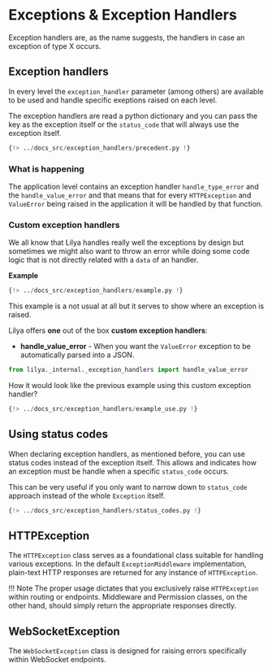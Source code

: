 # Exceptions & Exception Handlers

Exception handlers are, as the name suggests, the handlers in case an exception of type X occurs.

## Exception handlers

In every level the `exception_handler` parameter (among others) are available to be used and handle specific exeptions
raised on each level.

The exception handlers are read a python dictionary and you can pass the key as the exception itself or the `status_code`
that will always use the exception itself.

```python
{!> ../docs_src/exception_handlers/precedent.py !}
```

### What is happening

The application level contains an exception handler `handle_type_error` and the `handle_value_error` and that means that for
every `HTTPException` and `ValueError` being raised in the application it will be handled by that function.

### Custom exception handlers

We all know that Lilya handles really well the exceptions by design but sometimes we might also
want to throw an error while doing some code logic that is not directly related with a `data` of
an handler.

**Example**

```python
{!> ../docs_src/exception_handlers/example.py !}
```

This example is a not usual at all but it serves to show where an exception is raised.

Lilya offers **one** out of the box **custom exception handlers**:

* **handle_value_error** - When you want the `ValueError` exception to be automatically parsed
into a JSON.

```python
from lilya._internal._exception_handlers import handle_value_error
```

How it would look like the previous example using this custom exception handler?

```python
{!> ../docs_src/exception_handlers/example_use.py !}
```

## Using status codes

When declaring exception handlers, as mentioned before, you can use status codes instead of the
exception itself. This allows and indicates how an exception must be handle when a specific `status_code`
occurs.

This can be very useful if you only want to narrow down to `status_code` approach instead of the whole
`Exception` itself.

```python
{!> ../docs_src/exception_handlers/status_codes.py !}
```

## HTTPException

The `HTTPException` class serves as a foundational class suitable for handling various exceptions.
In the default `ExceptionMiddleware` implementation, plain-text HTTP responses are returned for any instance of `HTTPException`.

!!! Note
    The proper usage dictates that you exclusively raise `HTTPException` within routing or endpoints.
    Middleware and Permission classes, on the other hand, should simply return the appropriate responses directly.

## WebSocketException

The `WebSocketException` class is designed for raising errors specifically within WebSocket endpoints.
